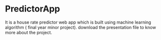 # PredictorApp
It is a house rate predictor web app which is built using machine learning algorithm ( final year minor project).
download the presentation file to know more about the project.
